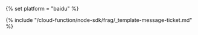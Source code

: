 {% set platform = "baidu" %}

{% include "/cloud-function/node-sdk/frag/_template-message-ticket.md" %}

